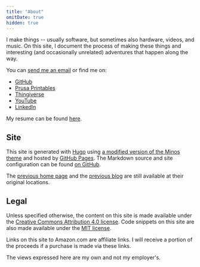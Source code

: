 ```yaml
---
title: "About"
omitDate: true
hidden: true
---
```


I make things -- usually software, but sometimes also hardware, videos, and
music. On this site, I document the process of making these things and
interesting (and occasionally unrelated) adventures that happen along the way.

You can [send me an email](mailto:website@albertarmea.com) or find me on:

* [GitHub](https://github.com/aarmea/)
* [Prusa Printables](https://www.printables.com/@aarmea_2679826)
* [Thingiverse](https://www.thingiverse.com/aarmea/designs)
* [YouTube](https://www.youtube.com/channel/UCnhhM5-D-hMGzNH_zk8vVwg)
* [LinkedIn](https://www.linkedin.com/in/aarmea/)

My resume can be found [here](/docs/resume.pdf).

## Site

This site is generated with [Hugo](https://gohugo.io) using [a modified version
of the Minos theme](https://github.com/aarmea/hugo-theme-minos) and hosted by
[GitHub Pages](https://pages.github.com/). The Markdown source and site
configuration can be found [on
GitHub](https://github.com/aarmea/albertarmea.com-v2).

The [previous home page](http://albertarmea.com/static) and the [previous
blog](http://blog.albertarmea.com) are still available at their original
locations.

## Legal

Unless specified otherwise, the content on this site is made available under the
[Creative Commons Attribution 4.0
license](https://choosealicense.com/licenses/cc-by-4.0/). Code snippets on this
site are also made available under the [MIT
license](https://choosealicense.com/licenses/mit/).

Links on this site to Amazon.com are affiliate links. I will receive a portion
of the proceeds if a purchase is made via these links.

The views expressed here are my own and not my employer's.
